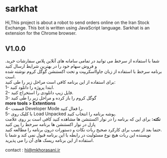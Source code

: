 # sarkhat
Hi,This project is about a robot to send orders online on the Iran Stock Exchange. This bot is written using JavaScript language. Sarkhat is an extension for the Chrome browser.


<h2>V1.0.0</h2>


.شما با استفاده از سرخط می توانید در تمامی سامانه های آنلاین پلاس سفارشات خرید و فروش سهام خود را در بهترین شرایط ارسال کنید
<br>
برنامه سرخط با استفاده از زبان جاوااسکریپت و تحت اکستنشن گوگل کروم نوشته شده است.
<br>
برای استفاده از این برنامه کافی است مراحل زیر را طی کنید:
<br>
1- ابتدا پروژه را دانلود کنید.
<br>
2- فایل زیپ دانلودی را استخراج کنید.
<br>
3- گوگل کروم را باز کرده و مراحل زیر را طی کنید
<br>
  <strong>more tools > Extentions </strong>
<br>
4- قسمت Developer Mode را فعال کنید.
<br>
5- با کلیک روی Load Unpacked پوشه برنامه را انتخاب کنید.
<br>
<strong>نکته:</strong> برای این که برنامه را در نوار اکستنشن ها مشاهده کنید کافی است بر روی علامت پازل در نوار اکستنشن ها برنامه سرخط را پین کنید
<br>
حتما بعد از نصب برای کارکرد صحیح ربات نکات و دستورات درون برنامه را مطالعه کنید.
<br>
نویسنده این ربات هیچ نوع مسئولیت در رابطه با این برنامه قبول نمی کند و شما با استفاده از این برنامه ریسک های آن را می پذیرید.
<br>

contact : hi@mkhorasani.ir

